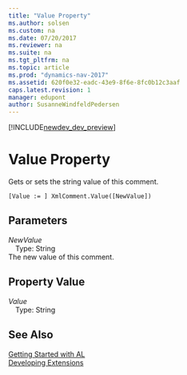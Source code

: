 ```yaml
---
title: "Value Property"
ms.author: solsen
ms.custom: na
ms.date: 07/20/2017
ms.reviewer: na
ms.suite: na
ms.tgt_pltfrm: na
ms.topic: article
ms.prod: "dynamics-nav-2017"
ms.assetid: 620f0e32-eadc-43e9-8f6e-8fc0b12c3aaf
caps.latest.revision: 1
manager: edupont
author: SusanneWindfeldPedersen
---
```


[!INCLUDE[newdev_dev_preview](../includes/newdev_dev_preview.md)]

# Value Property
Gets or sets the string value of this comment.  
```  
[Value := ] XmlComment.Value([NewValue])  
```  
## Parameters
*NewValue*    
&emsp;Type: String  
The new value of this comment.  
  
## Property Value
*Value*  
&emsp;Type: String  
  
## See Also
[Getting Started with AL](../devenv-get-started.md)  
[Developing Extensions](../devenv-dev-overview.md)  

